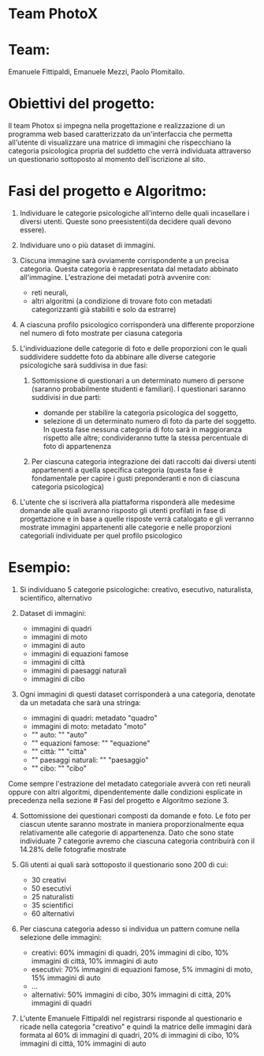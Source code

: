 # Team PhotoX

# Team:
Emanuele Fittipaldi,
Emanuele Mezzi,
Paolo Plomitallo.

# Obiettivi del progetto:
Il team Photox si impegna nella progettazione e realizzazione di un programma web based caratterizzato da un'interfaccia che permetta all'utente di visualizzare una matrice di immagini che rispecchiano la categoria psicologica propria del suddetto che verrà individuata attraverso un questionario sottoposto al momento dell'iscrizione al sito.

# Fasi del progetto e Algoritmo: 

1) Individuare le categorie psicologiche all'interno delle quali incasellare i diversi utenti. Queste sono preesistenti(da decidere quali devono essere).
2) Individuare uno o più dataset di immagini.
3) Ciscuna immagine sarà ovviamente corrispondente a un precisa categoria. Questa categoria è rappresentata dal metadato abbinato all'immagine. L'estrazione      dei metadati potrà avvenire con: 
      - reti neurali, 
      - altri algoritmi (a condizione di trovare foto con metadati categorizzanti già stabiliti e solo da estrarre) 

4) A ciascuna profilo psicologico corrisponderà una differente proporzione nel numero di foto mostrate per ciasuna categoria

5) L'individuazione delle categorie di foto e delle proporzioni con le quali suddividere suddette foto da abbinare alle diverse categorie psicologiche sarà      suddivisa in due fasi: 
   
   1) Sottomissione di questionari a un determinato numero di persone (saranno probabilmente studenti e familiari). 
       I questionari saranno suddivisi in due parti: 
         - domande per stabilire la categoria psicologica del soggetto, 
         - selezione di un determinato numero di foto da parte del soggetto. In questa fase nessuna categoria di foto sarà in maggioranza rispetto alle altre;            condivideranno tutte la stessa percentuale di foto di appartenenza  
   
   2) Per ciascuna categoria integrazione dei dati raccolti dai diversi utenti appartenenti a quella specifica categoria (questa fase è fondamentale per             capire i gusti preponderanti e non di ciascuna categoria psicologica)

6)  L'utente che si iscriverà alla piattaforma risponderà alle medesime domande alle quali avranno risposto gli utenti profilati in fase di progettazione e in     base a quelle risposte verrà catalogato e gli verranno mostrate immagini appartenenti alle categorie e nelle proporzioni categoriali individuate per quel     profilo psicologico 

# Esempio: 

1) Si individuano 5 categorie psicologiche: creativo, esecutivo, naturalista, scientifico, alternativo
2) Dataset di immagini: 
    - immagini di quadri 
    - immagini di moto 
    - immagini di auto
    - immagini di equazioni famose 
    - immagini di città
    - immagini di paesaggi naturali 
    - immagini di cibo 
 
3) Ogni immagini di questi dataset corrisponderà a una categoria, denotate da un metadata che sarà una stringa: 
    - immagini di quadri: metadato "quadro"
    - immagini di moto: metadato "moto"
    - "" auto: "" "auto"
    - "" equazioni famose: "" "equazione"
    - "" città: "" "città"
    - "" paesaggi naturali: "" "paesaggio"
    - "" cibo: "" "cibo"
    
  Come sempre l'estrazione del metadato categoriale avverà con reti neurali oppure con altri algoritmi, dipendentemente dalle condizioni esplicate in           precedenza nella sezione # Fasi del progetto e Algoritmo sezione 3. 

4) Sottomissione dei questionari composti da domande e foto. Le foto per ciascun utente saranno mostrate in maniera proporzionalmente equa relativamente alle    categorie di appartenenza. Dato che sono state individuate 7 categorie avremo che ciascuna categoria contribuirà con il 14.28% delle fotografie mostrate 

5) Gli utenti ai quali sarà sottoposto il questionario sono 200 di cui:   
    - 30 creativi 
    - 50 esecutivi 
    - 25 naturalisti 
    - 35 scientifici 
    - 60 alternativi

6) Per ciascuna categoria adesso si individua un pattern comune nella selezione delle immagini: 
    - creativi: 60% immagini di quadri, 20% immagini di cibo, 10% immagini di città, 10% immagini di auto
    - esecutivi: 70% immagini di equazioni famose, 5% immagini di moto, 15% immagini di auto
    - ... 
    - alternativi: 50% immagini di cibo, 30% immagini di città, 20% immagini di quadri 
    
7) L'utente Emanuele Fittipaldi nel registrarsi risponde al questionario e ricade nella categoria "creativo" e quindi la matrice delle immagini darà formata      al 60% di immagini di quadri, 20% di immagini di cibo, 10% immagini di città, 10% immagini di auto


